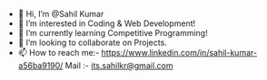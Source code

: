 - 👋 Hi, I’m @Sahil Kumar
- 👀 I’m interested in Coding & Web Development!
- 🌱 I’m currently learning Competitive Programming!
- 💞️ I’m looking to collaborate on Projects.
- 📫 How to reach me:- https://www.linkedin.com/in/sahil-kumar-a56ba9190/
            Mail :- its.sahilkr@gmail.com

<!---
shahilsah/shahilsah is a ✨ special ✨ repository because its `README.md` (this file) appears on your GitHub profile.
You can click the Preview link to take a look at your changes.
--->
